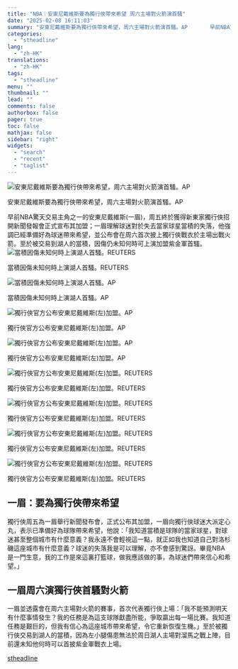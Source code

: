 ```yaml
---
title: "NBA｜安東尼戴維斯要為獨行俠帶來希望 周六主場對火箭演首騷"
date: "2025-02-08 16:11:03"
summary: "安東尼戴維斯要為獨行俠帶來希望，周六主場對火箭演首騷。AP       早前NBA驚天交易主..."
categories:
  - "stheadline"
lang:
  - "zh-HK"
translations:
  - "zh-HK"
tags:
  - "stheadline"
menu: ""
thumbnail: ""
lead: ""
comments: false
authorbox: false
pager: true
toc: false
mathjax: false
sidebar: "right"
widgets:
  - "search"
  - "recent"
  - "taglist"
---
```


![安東尼戴維斯要為獨行俠帶來希望，周六主場對火箭演首騷。AP](https://image.stheadline.com/f/680p0/0x0/100/none/f89f80ccca08beca3dad775ff5ee7b80/stheadline/inewsmedia/20250208/_2025020815260788082.jpg)

安東尼戴維斯要為獨行俠帶來希望，周六主場對火箭演首騷。AP




早前NBA驚天交易主角之一的安東尼戴維斯(一眉)，周五終於獲得新東家獨行俠招開新聞發報會正式宣布其加盟；一眉理解球迷對於失去當家球星當積的失落，他強調已經準備好為球迷帶來希望，並公布會在周六首次披上獨行俠戰衣於主場出戰火箭。至於被交易到湖人的當積，因傷仍未知何時可上演加盟紫金軍首騷。
 ![當積因傷未知何時上演湖人首騷。REUTERS](https://image.hkhl.hk/f/1024p0/0x0/100/none/ba6824dfe24adcad45263ea21c682536/2025-02/2025-02-07T034800Z_1279354537_MT1USATODAY25358760_RTRMADP_3_NBA-GOLDEN-STATE-WARRIORS-AT-LOS-ANGELES-LAKERS.JPG)


當積因傷未知何時上演湖人首騷。REUTERS



 ![當積因傷未知何時上演湖人首騷。AP](https://image.hkhl.hk/f/1024p0/0x0/100/none/e734890a3cf26cc39e8cadf73702ba97/2025-02/Warriors_Lakers_Basketball_53843--72096.jpg)


當積因傷未知何時上演湖人首騷。AP



 ![獨行俠官方公布安東尼戴維斯(左)加盟。AP](https://image.hkhl.hk/f/1024p0/0x0/100/none/7757fe2c52be03e75634332a10d25131/2025-02/Mavericks_Basketball_46385--4de7d.jpg)


獨行俠官方公布安東尼戴維斯(左)加盟。AP



 ![獨行俠官方公布安東尼戴維斯(左)加盟。AP](https://image.hkhl.hk/f/1024p0/0x0/100/none/3f7ec2f0816c9ba2c4d1da82907346bc/2025-02/Mavericks_Basketball_88446--a2df1.jpg)


獨行俠官方公布安東尼戴維斯(左)加盟。AP



 ![獨行俠官方公布安東尼戴維斯(左)加盟。REUTERS](https://image.hkhl.hk/f/1024p0/0x0/100/none/c74d54e483e0c378076b76703a881b16/2025-02/2025-02-07T203745Z_253307096_MT1USATODAY25363223_RTRMADP_3_NBA-DALLAS-MAVERICKS-PRESS-CONFERENCE.JPG)


獨行俠官方公布安東尼戴維斯(左)加盟。REUTERS



 ![獨行俠官方公布安東尼戴維斯(左)加盟。REUTERS](https://image.hkhl.hk/f/1024p0/0x0/100/none/d6b1d312d74024f55faccd007f0f1ac4/2025-02/2025-02-07T204718Z_1007839536_MT1USATODAY25363276_RTRMADP_3_NBA-DALLAS-MAVERICKS-PRESS-CONFERENCE.JPG)


獨行俠官方公布安東尼戴維斯(左)加盟。REUTERS



 ![獨行俠官方公布安東尼戴維斯(左)加盟。REUTERS](https://image.hkhl.hk/f/1024p0/0x0/100/none/35982e8b84999f3efdb56fccfbeecdeb/2025-02/2025-02-07T204733Z_405307603_MT1USATODAY25363281_RTRMADP_3_NBA-DALLAS-MAVERICKS-PRESS-CONFERENCE.JPG)


獨行俠官方公布安東尼戴維斯(左)加盟。REUTERS



 ![獨行俠官方公布安東尼戴維斯(左)加盟。REUTERS](https://image.hkhl.hk/f/1024p0/0x0/100/none/f6a64b963e94533c1dc75902f08fc624/2025-02/2025-02-07T204802Z_786756739_MT1USATODAY25363289_RTRMADP_3_NBA-DALLAS-MAVERICKS-PRESS-CONFERENCE.JPG)


獨行俠官方公布安東尼戴維斯(左)加盟。REUTERS




一眉：要為獨行俠帶來希望
------------

獨行俠周五為一眉舉行新聞發布會，正式公布其加盟，一眉向獨行俠球迷大派定心丸，表示已準備好為球隊帶來希望，他說：「我知道當積是球隊的當家球星，對球迷甚至整個城市有什麼意義？我永遠不會輕視這一點，就正如我也知道自己對洛杉磯這座城市有什麼意義？球迷的失落我是可以理解，亦不會感到驚訝。畢竟NBA是一門生意，我的工作是來這裏打籃球，做我應該做的事，為球迷們帶來信心和希望。」

一眉周六演獨行俠首騷對火箭
-------------

一眉並透露會在周六主場對火箭的賽事，首次代表獨行俠上場：「我不能預測明天有什麼事情發生？我的任務是為這支球隊獻盡所能，爭取贏出每一場比賽。我知道任務是艱巨的，但我有信心為這座城市帶來希望，令它重新恢復生機。」至於被獨行俠交易到湖人的當積，因為左小腿傷患無法於周日湖人主場對溜馬之戰上陣，目前還未知他何時可以首披紫金軍戰衣上場。

[stheadline](https://std.stheadline.com/realtime/article/2051569/即時-體育-NBA-安東尼戴維斯要為獨行俠帶來希望-周六主場對火箭演首騷)
